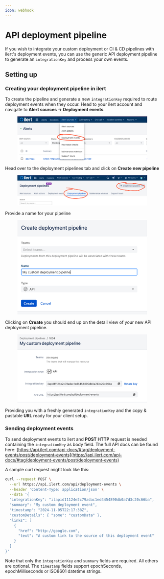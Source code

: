 ```yaml
---
icon: webhook
---
```


# API deployment pipeline

If you wish to integrate your custom deployment or CI & CD pipelines with ilert's deployment events, you can use the generic API deployment pipeline to generate an `integrationKey` and process your own events.&#x20;

## Setting up

### Creating your deployment pipeline in ilert

To create the pipeline and generate a new `integrationKey` required to route deployment events when they occur. Head to your ilert account and navigate to **Alert sources -> Deployment events**

<figure><img src="../.gitbook/assets/image (126).png" alt=""><figcaption></figcaption></figure>

Head over to the deployment pipelines tab and click on **Create new pipeline**

<figure><img src="../.gitbook/assets/image (127).png" alt=""><figcaption></figcaption></figure>

Provide a name for your pipeline

<figure><img src="../.gitbook/assets/image (128).png" alt=""><figcaption></figcaption></figure>

Clicking on **Create** you should end up on the detail view of your new API deployment pipeline.

<figure><img src="../.gitbook/assets/image (129).png" alt=""><figcaption></figcaption></figure>

Providing you with a freshly generated `integrationKey` and the copy & pastable **URL** ready for your client setup.

### Sending deployment events

To send deployment events to ilert and **POST HTTP** request is needed containing the `integrationKey` as body field. The full API docs can be found here: [https://api.ilert.com/api-docs/#tag/deployment-events/post/deployment-events](https://api.ilert.com/api-docs/#tag/deployment-events/post/deployment-events)

A sample curl request might look like this:

```sh
curl --request POST \
  --url https://api.ilert.com/api/deployment-events \
  --header 'Content-Type: application/json' \
  --data '{
  "integrationKey": "ilapid11124e2c79adac1ed4454890db0a7d3c20c66ba",
  "summary": "My custom deployment event",
  "timestamp": "2024-11-05T22:17:38Z",
  "customDetails": { "some": "customData" },
  "links": [
    {
      "href": "http://google.com",
      "text": "A custom link to the source of this deployment event"
    }
  ]
}'
```

Note that only the `integrationKey` and `summary` fields are required. All others are optional. The `timestamp` fields support epochSeconds, epochMilliseconds or ISO8601 datetime strings.
